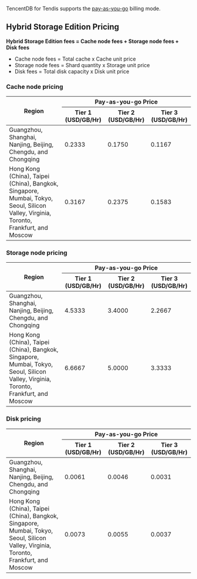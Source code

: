TencentDB for Tendis supports the [pay-as-you-go](https://intl.cloud.tencent.com/document/product/1083/39355) billing mode.


## Hybrid Storage Edition Pricing
**Hybrid Storage Edition fees = Cache node fees + Storage node fees + Disk fees**

- Cache node fees = Total cache x Cache unit price
- Storage node fees = Shard quantity x Storage unit price
- Disk fees = Total disk capacity x Disk unit price

### Cache node pricing
<table>
<tr>
<th rowspan=2>Region</th>
<th colspan = "3">Pay-as-you-go Price</th>
</tr>
<tr>
<th>Tier 1 (USD/GB/Hr)</th>
<th>Tier 2 (USD/GB/Hr)</th>
<th>Tier 3 (USD/GB/Hr)</th>
</tr>
<tbody>
<tr>
<td>Guangzhou, Shanghai, Nanjing, Beijing, Chengdu, and Chongqing</td>
<td>0.2333</td>
<td>0.1750</td>
<td>0.1167</td>
</tr>
<tr>
<td>Hong Kong (China), Taipei (China), Bangkok, Singapore, Mumbai, Tokyo, Seoul, Silicon Valley, Virginia, Toronto, Frankfurt, and Moscow</td>
<td>0.3167</td>
<td>0.2375</td>
<td>0.1583</td>
</tr>
</tbody></table>


### Storage node pricing
<table>
<tr>
<th rowspan=2>Region</th>
<th colspan = "3">Pay-as-you-go Price</th>
</tr>
<tr>
<th>Tier 1 (USD/GB/Hr)</th>
<th>Tier 2 (USD/GB/Hr)</th>
<th>Tier 3 (USD/GB/Hr)</th>
</tr>
<tbody>
<tr>
<td>Guangzhou, Shanghai, Nanjing, Beijing, Chengdu, and Chongqing</td>
<td>4.5333</td>
<td>3.4000</td>
<td>2.2667</td>
</tr>
<tr>
<td>Hong Kong (China), Taipei (China), Bangkok, Singapore, Mumbai, Tokyo, Seoul, Silicon Valley, Virginia, Toronto, Frankfurt, and Moscow</td>
<td>6.6667</td>
<td>5.0000</td>
<td>3.3333</td>
</tr>
</tbody></table>


### Disk pricing
<table>
<tr>
<th rowspan=2>Region</th>
<th colspan = "3">Pay-as-you-go Price</th>
</tr>
<tr>
<th>Tier 1 (USD/GB/Hr)</th>
<th>Tier 2 (USD/GB/Hr)</th>
<th>Tier 3 (USD/GB/Hr)</th>
</tr>
<tbody><tr>
<td>Guangzhou, Shanghai, Nanjing, Beijing, Chengdu, and Chongqing</td>
<td>0.0061</td>
<td>0.0046</td>
<td>0.0031</td>
</tr>
<tr>
<td>Hong Kong (China), Taipei (China), Bangkok, Singapore, Mumbai, Tokyo, Seoul, Silicon Valley, Virginia, Toronto, Frankfurt, and Moscow</td>
<td>0.0073</td>
<td>0.0055</td>
<td>0.0037</td>
</tr>
</tbody></table>



